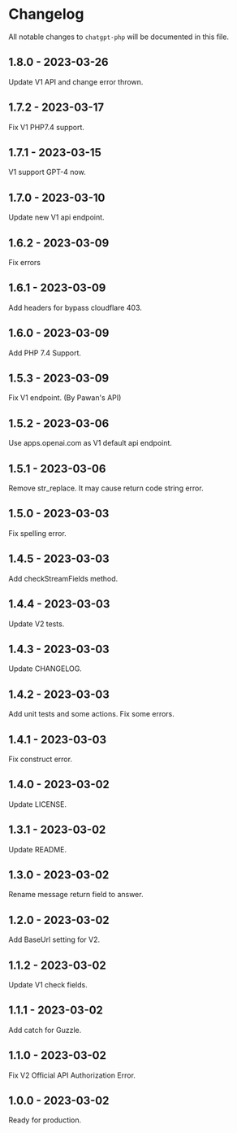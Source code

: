 # Changelog

All notable changes to `chatgpt-php` will be documented in this file.

## 1.8.0 - 2023-03-26

Update V1 API and change error thrown.

## 1.7.2 - 2023-03-17

Fix V1 PHP7.4 support.

## 1.7.1 - 2023-03-15

V1 support GPT-4 now.

## 1.7.0 - 2023-03-10

Update new V1 api endpoint.

## 1.6.2 - 2023-03-09

Fix errors

## 1.6.1 - 2023-03-09

Add headers for bypass cloudflare 403.

## 1.6.0 - 2023-03-09

Add PHP 7.4 Support.

## 1.5.3 - 2023-03-09

Fix V1 endpoint. (By Pawan's API)

## 1.5.2 - 2023-03-06

Use apps.openai.com as V1 default api endpoint.

## 1.5.1 - 2023-03-06

Remove str_replace.
It may cause return code string error.

## 1.5.0 - 2023-03-03

Fix spelling error.

## 1.4.5 - 2023-03-03

Add checkStreamFields method.

## 1.4.4 - 2023-03-03

Update V2 tests.

## 1.4.3 - 2023-03-03

Update CHANGELOG.

## 1.4.2 - 2023-03-03

Add unit tests and some actions.
Fix some errors.

## 1.4.1 - 2023-03-03

Fix construct error.

## 1.4.0 - 2023-03-02

Update LICENSE.

## 1.3.1 - 2023-03-02

Update README.

## 1.3.0 - 2023-03-02

Rename message return field to answer.

## 1.2.0 - 2023-03-02

Add BaseUrl setting for V2.

## 1.1.2 - 2023-03-02

Update V1 check fields.

## 1.1.1 - 2023-03-02

Add catch for Guzzle.

## 1.1.0 - 2023-03-02

Fix V2 Official API Authorization Error.

## 1.0.0 - 2023-03-02

Ready for production.
